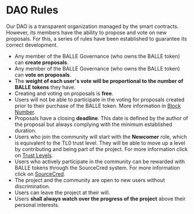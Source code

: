 # DAO Rules

Our DAO is a transparent organization managed by the smart contracts. However, its members have the ability to propose and vote on new proposals. For this, a series of rules have been established to guarantee its correct development.

* Any member of the BALLE Governance \(who owns the BALLE token\) can **create proposals**.
* Any member of the BALLE Governance \(who owns the BALLE token\) can **vote on proposals**.
* The **weight of each user's vote will be proportional to the number of BALLE tokens** they have.
* Creating and voting on proposals is **free**.
* Users will not be able to participate in the voting for proposals created prior to their purchase of the BALLE token. More information in [Block Number](sourcecred-system.md).
* Proposals have a closing **deadline**. This date is defined by the author of the proposal but always complying with the minimum established duration.
* Users who join the community will start with the **Newcomer** role, which is equivalent to the TL0 trust level. They will be able to move up a level by contributing and being part of the project. For more information click on [Trust Levels](trust-levels.md).
* Users who actively participate in the community can be rewarded with BALLE tokens through the SourceCred system. For more information click on [SourceCred](sourcecred-system.md).
* The project and the community are open to new users without discrimination.
* Users can leave the project at their will.
* Users **shall always watch over the progress of the project** above their personal interests. 

